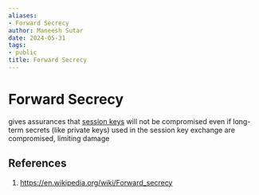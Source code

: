 ```yaml
---
aliases:
- Forward Secrecy
author: Maneesh Sutar
date: 2024-05-31
tags:
- public
title: Forward Secrecy
---
```


# Forward Secrecy

gives assurances that [session keys](https://en.wikipedia.org/wiki/Session_key "Session key") will not be compromised even if long-term secrets (like private keys) used in the session key exchange are compromised, limiting damage

## References

1. <https://en.wikipedia.org/wiki/Forward_secrecy>
